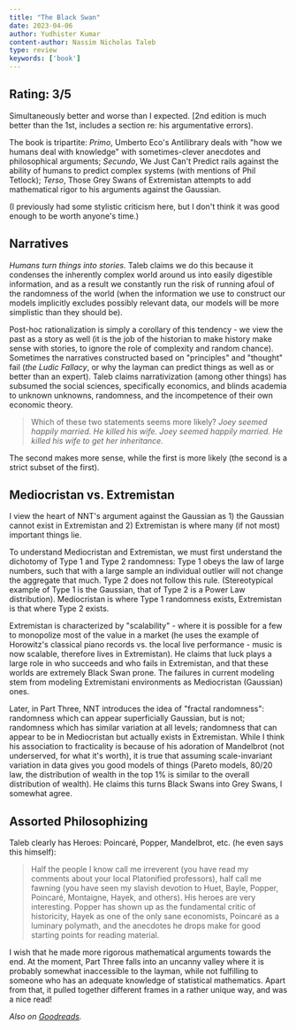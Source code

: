 ```yaml
---
title: "The Black Swan"
date: 2023-04-06
author: Yudhister Kumar
content-author: Nassim Nicholas Taleb
type: review
keywords: ['book']
---
```


## Rating: **3/5**

Simultaneously better and worse than I expected. [2nd edition is much better than the 1st, includes a section re: his argumentative errors). 

The book is tripartite: *Primo*, Umberto Eco's Antilibrary deals with "how we humans deal with knowledge" with sometimes-clever anecdotes and philosophical arguments; *Secundo*, We Just Can't Predict rails against the ability of humans to predict complex systems (with mentions of Phil Tetlock); *Terso*, Those Grey Swans of Extremistan attempts to add mathematical rigor to his arguments against the Gaussian.

(I previously had some stylistic criticism here, but I don't think it was good enough to be worth anyone's time.)

## Narratives

*Humans turn things into stories.* Taleb claims we do this because it condenses the inherently complex world around us into easily digestible information, and as a result we constantly run the risk of running afoul of the randomness of the world (when the information we use to construct our models implicitly excludes possibly relevant data, our models will be more simplistic than they should be). 

Post-hoc rationalization is simply a corollary of this tendency - we view the past as a story as well (it is the job of the historian to make history make sense with stories, to ignore the role of complexity and random chance). Sometimes the narratives constructed based on "principles" and "thought" fail (*the Ludic Fallacy*, or why the layman can predict things as well as or better than an expert). Taleb claims narrativization (among other things) has subsumed the social sciences, specifically economics, and blinds academia to unknown unknowns, randomness, and the incompetence of their own economic theory. 

> Which of these two statements seems more likely? 
> *Joey seemed happily married. He killed his wife.
> Joey seemed happily married. He killed his wife to get her inheritance.*

The second makes more sense, while the first is more likely (the second is a strict subset of the first).

## Mediocristan vs. Extremistan

I view the heart of NNT's argument against the Gaussian as 1) the Gaussian cannot exist in Extremistan and 2) Extremistan is where many (if not most) important things lie. 

To understand Mediocristan and Extremistan, we must first understand the dichotomy of Type 1 and Type 2 randomness: Type 1 obeys the law of large numbers, such that with a large sample an individual outlier will not change the aggregate that much. Type 2 does not follow this rule. (Stereotypical example of Type 1 is the Gaussian, that of Type 2 is a Power Law distribution). Mediocristan is where Type 1 randomness exists, Extremistan is that where Type 2 exists.

Extremistan is characterized by "scalability" - where it is possible for a few to monopolize most of the value in a market (he uses the example of Horowitz's classical piano records vs. the local live performance - music is now scalable, therefore lives in Extremistan). He claims that luck plays a large role in who succeeds and who fails in Extremistan, and that these worlds are extremely Black Swan prone. The failures in current modeling stem from modeling Extremistani environments as Mediocristan (Gaussian) ones. 

Later, in Part Three, NNT introduces the idea of "fractal randomness": randomness which can appear superficially Gaussian, but is not; randomness which has similar variation at all levels; randomness that can appear to be in Mediocristan but actually exists in Extremistan. While I think his association to fracticality is because of his adoration of Mandelbrot (not underserved, for what it's worth), it is true that assuming scale-invariant variation in data gives you good models of things (Pareto models, 80/20 law, the distribution of wealth in the top 1% is similar to the overall distribution of wealth). He claims this turns Black Swans into Grey Swans, I somewhat agree. 

## Assorted Philosophizing

Taleb clearly has Heroes: Poincaré, Popper, Mandelbrot, etc. (he even says this himself):

> Half the people I know call me irreverent (you have read my comments about your local Platonified professors), half call me fawning (you have seen my slavish devotion to Huet, Bayle, Popper, Poincaré, Montaigne, Hayek, and others).
His heroes are very interesting. Popper has shown up as the fundamental critic of historicity, Hayek as one of the only sane economists, Poincaré as a luminary polymath, and the anecdotes he drops make for good starting points for reading material. 

I wish that he made more rigorous mathematical arguments towards the end. At the moment, Part Three falls into an uncanny valley where it is probably somewhat inaccessible to the layman, while not fulfilling to someone who has an adequate knowledge of statistical mathematics. Apart from that, it pulled together different frames in a rather unique way, and was a nice read!

*Also on [Goodreads](https://www.goodreads.com/review/show/5388200159).*
